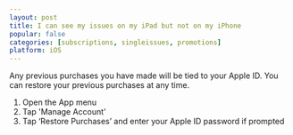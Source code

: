 ```yaml
---
layout: post
title: I can see my issues on my iPad but not on my iPhone
popular: false
categories: [subscriptions, singleissues, promotions]
platform: iOS
---
```

Any previous purchases you have made will be tied to your Apple ID. You can restore your previous purchases at any time.

1. Open the App menu
2. Tap 'Manage Account'
3. Tap ‘Restore Purchases’ and enter your Apple ID password if prompted
